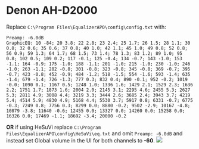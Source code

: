 # Denon AH-D2000
Replace `C:\Program Files\EqualizerAPO\config\config.txt` with:
```
Preamp: -6.0dB
GraphicEQ: 10 -84; 20 3.8; 22 2.8; 23 2.4; 25 1.7; 26 1.5; 28 1.1; 30 0.8; 32 0.6; 35 0.6; 37 0.8; 40 1.0; 42 1.1; 45 1.0; 49 0.8; 52 0.8; 56 0.9; 59 1.3; 64 1.7; 68 1.5; 73 1.4; 78 1.3; 83 1.2; 89 1.0; 95 0.8; 102 0.5; 109 0.2; 117 -0.1; 125 -0.4; 134 -0.7; 143 -1.0; 153 -1.1; 164 -0.9; 175 -1.0; 188 -1.1; 201 -1.0; 215 -1.0; 230 -1.0; 246 -1.0; 263 -1.1; 282 -0.8; 301 -0.8; 323 -0.8; 345 -0.8; 369 -0.7; 395 -0.7; 423 -0.8; 452 -0.9; 484 -1.2; 518 -1.5; 554 -1.6; 593 -1.4; 635 -1.4; 679 -1.4; 726 -1.3; 777 0.3; 832 0.4; 890 -0.1; 952 -0.2; 1019 -0.0; 1090 0.1; 1167 0.5; 1248 1.0; 1336 1.6; 1429 2.1; 1529 2.3; 1636 2.2; 1751 1.7; 1873 1.6; 2004 2.0; 2145 3.1; 2295 4.6; 2455 5.3; 2627 5.3; 2811 4.9; 3008 4.4; 3219 3.3; 3444 2.6; 3685 2.4; 3943 3.7; 4219 5.4; 4514 5.9; 4830 4.9; 5168 4.4; 5530 3.7; 5917 0.8; 6331 -0.7; 6775 -0.3; 7249 0.8; 7756 0.3; 8299 0.0; 8880 -0.2; 9502 -2.9; 10167 -4.8; 10879 -3.8; 11640 -0.6; 12455 0.0; 13327 0.0; 14260 0.0; 15258 0.0; 16326 0.0; 17469 -1.1; 18692 -3.4; 20000 -0.2
```
**OR** if using HeSuVi replace `C:\Program Files\EqualizerAPO\config\HeSuVi\eq.txt` and omit `Preamp: -6.0dB` and instead set Global volume in the UI for both channels to **-60**.
![](https://raw.githubusercontent.com/jaakkopasanen/AutoEq/master/results/Innerfidelity%202017/headphoncecom/onear/Denon%20AH-D2000/Denon%20AH-D2000.png)